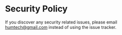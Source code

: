 # Security Policy

If you discover any security related issues, please email humtech@gmail.com instead of using the issue tracker.

